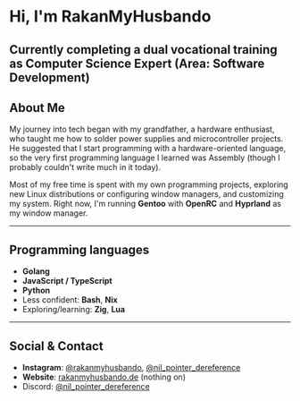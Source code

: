 # Hi, I'm RakanMyHusbando

**Currently completing a dual vocational training as Computer Science Expert (Area: Software Development)**
---

## About Me

My journey into tech began with my grandfather, a hardware enthusiast, who taught me how to solder power supplies and microcontroller projects. He suggested that I start programming with a hardware-oriented language, so the very first programming language I learned was Assembly (though I probably couldn't write much in it today).

Most of my free time is spent with my own programming projects, exploring new Linux distributions or configuring window managers, and customizing my system. Right now, I'm running **Gentoo** with **OpenRC** and **Hyprland** as my window manager.

---

## Programming languages

- **Golang** 
- **JavaScript / TypeScript**
- **Python**
- Less confident: **Bash**, **Nix**
- Exploring/learning: **Zig**,  **Lua**

---


## Social & Contact

- **Instagram**: [@rakanmyhusbando](https://instagram.com/rakanmyhusbando), [@nil_pointer_dereference](https://instagram.com/nil_pointer_dereference)
- **Website**: [rakanmyhusbando.de](http://rakanmyhusbando.de) (nothing on)
- Discord: [@nil_pointer_dereference](https://discordapp.com/users/434009740780109824`)
